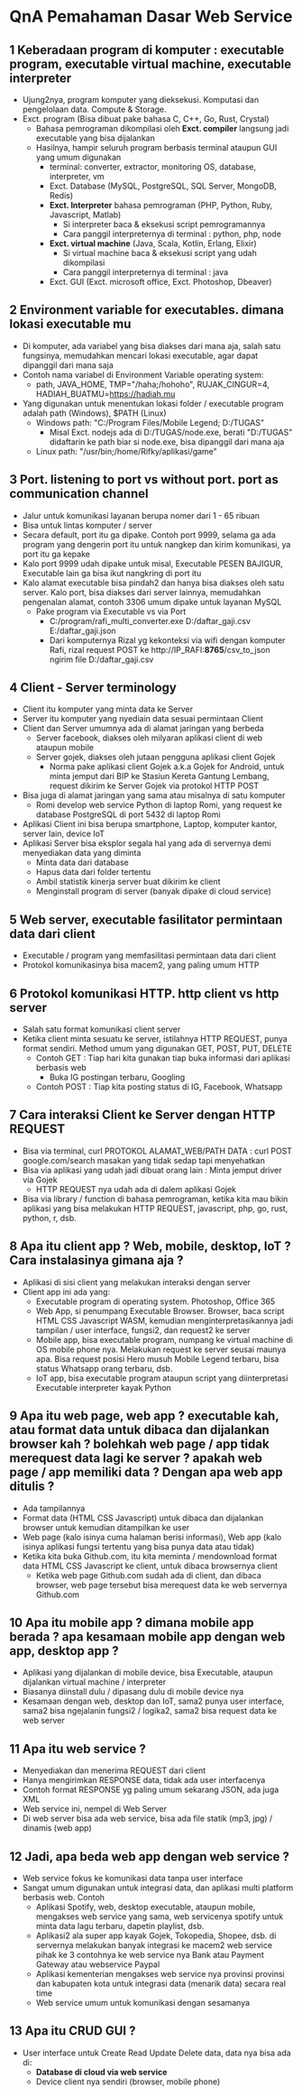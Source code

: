 # QnA Pemahaman Dasar Web Service

## 1 Keberadaan program di komputer : executable program, executable virtual machine, executable interpreter
- Ujung2nya, program komputer yang dieksekusi. Komputasi dan pengelolaan data. Compute & Storage.
- Exct. program (Bisa dibuat pake bahasa C, C++, Go, Rust, Crystal)
  - Bahasa pemrograman dikompilasi oleh **Exct. compiler** langsung jadi executable yang bisa dijalankan
  - Hasilnya, hampir seluruh program berbasis terminal ataupun GUI yang umum digunakan
    - terminal: converter, extractor, monitoring OS, database, interpreter, vm
    - Exct. Database (MySQL, PostgreSQL, SQL Server, MongoDB, Redis)
    - **Exct. Interpreter** bahasa pemrograman (PHP, Python, Ruby, Javascript, Matlab)
      - Si interpreter baca & eksekusi script pemrogramannya
      - Cara panggil interpreternya di terminal : python, php, node
    - **Exct. virtual machine** (Java, Scala, Kotlin, Erlang, Elixir)
      - Si virtual machine baca & eksekusi script yang udah dikompilasi
      - Cara panggil interpreternya di terminal : java
    - Exct. GUI (Exct. microsoft office, Exct. Photoshop, Dbeaver)     

## 2 Environment variable for executables. dimana lokasi executable mu
- Di komputer, ada variabel yang bisa diakses dari mana aja, salah satu fungsinya, memudahkan mencari lokasi executable, agar dapat dipanggil dari mana saja
- Contoh nama variabel di Environment Variable operating system:
  - path, JAVA_HOME, TMP="/haha;/hohoho", RUJAK_CINGUR=4, HADIAH_BUATMU=https://hadiah.mu
- Yang digunakan untuk menentukan lokasi folder / executable program adalah path (Windows), $PATH (Linux)
  - Windows path: "C:/Program Files/Mobile Legend; D:/TUGAS"
    - Misal Exct. nodejs ada di D:/TUGAS/node.exe, berati "D:/TUGAS" didaftarin ke path biar si node.exe, bisa dipanggil dari mana aja
  - Linux path: "/usr/bin;/home/Rifky/aplikasi/game"

## 3 Port. listening to port vs without port. port as communication channel
- Jalur untuk komunikasi layanan berupa nomer dari 1 - 65 ribuan
- Bisa untuk lintas komputer / server
- Secara default, port itu ga dipake. Contoh port 9999, selama ga ada program yang dengerin port itu untuk nangkep dan kirim komunikasi, ya port itu ga kepake
- Kalo port 9999 udah dipake untuk misal, Executable PESEN BAJIGUR, Executable lain ga bisa ikut nangkring di port itu
- Kalo alamat executable bisa pindah2 dan hanya bisa diakses oleh satu server. Kalo port, bisa diakses dari server lainnya, memudahkan pengenalan alamat, contoh 3306 umum dipake untuk layanan MySQL
  - Pake program via Executable vs via Port
    - C:/program/rafi_multi_converter.exe D:/daftar_gaji.csv E:/daftar_gaji.json
    - Dari komputernya Rizal yg kekonteksi via wifi dengan komputer Rafi, rizal request POST ke http://IP_RAFI:**8765**/csv_to_json ngirim file D:/daftar_gaji.csv

## 4 Client - Server terminology
- Client itu komputer yang minta data ke Server
- Server itu komputer yang nyediain data sesuai permintaan Client
- Client dan Server umumnya ada di alamat jaringan yang berbeda
  - Server facebook, diakses oleh milyaran aplikasi client di web ataupun mobile
  - Server gojek, diakses oleh jutaan pengguna aplikasi client Gojek
    - Norma pake aplikasi client Gojek a.k.a Gojek for Android, untuk minta jemput dari BIP ke Stasiun Kereta Gantung Lembang, request dikirim ke Server Gojek via protokol HTTP POST 
- Bisa juga di alamat jaringan yang sama atau misalnya di satu komputer
  - Romi develop web service Python di laptop Romi, yang request ke database PostgreSQL di port 5432 di laptop Romi
- Aplikasi Client ini bisa berupa smartphone, Laptop, komputer kantor, server lain, device IoT
- Aplikasi Server bisa eksplor segala hal yang ada di servernya demi menyediakan data yang diminta
  - Minta data dari database
  - Hapus data dari folder tertentu
  - Ambil statistik kinerja server buat dikirim ke client
  - Menginstall program di server (banyak dipake di cloud service)

## 5 Web server, executable fasilitator permintaan data dari client
- Executable / program yang memfasilitasi permintaan data dari client
- Protokol komunikasinya bisa macem2, yang paling umum HTTP

## 6 Protokol komunikasi HTTP. http client vs http server
- Salah satu format komunikasi client server
- Ketika client minta sesuatu ke server, istilahnya HTTP REQUEST, punya format sendiri.
  Method umum yang digunakan GET, POST, PUT, DELETE
  - Contoh GET : Tiap hari kita gunakan tiap buka informasi dari aplikasi berbasis web
    - Buka IG postingan terbaru, Googling
  - Contoh POST : Tiap kita posting status di IG, Facebook, Whatsapp

## 7 Cara interaksi Client ke Server dengan HTTP REQUEST
- Bisa via terminal, curl PROTOKOL ALAMAT_WEB/PATH DATA : curl POST google.com/search masakan yang tidak sedap tapi menyehatkan
- Bisa via aplikasi yang udah jadi dibuat orang lain : Minta jemput driver via Gojek
  - HTTP REQUEST nya udah ada di dalem aplikasi Gojek
- Bisa via library / function di bahasa pemrograman, ketika kita mau bikin aplikasi yang bisa melakukan HTTP REQUEST, javascript, php, go, rust, python, r, dsb.

## 8 Apa itu client app ? Web, mobile, desktop, IoT ? Cara instalasinya gimana aja ?
- Aplikasi di sisi client yang melakukan interaksi dengan server
- Client app ini ada yang:
  - Executable program di operating system. Photoshop, Office 365
  - Web App, si penumpang Executable Browser. Browser, baca script HTML CSS Javascript WASM, kemudian menginterpretasikannya jadi tampilan / user interface, fungsi2, dan request2 ke server
  - Mobile app, bisa executable program, numpang ke virtual machine di OS mobile phone nya. Melakukan request ke server seusai maunya apa. Bisa request posisi Hero musuh Mobile Legend terbaru, bisa status Whatsapp orang terbaru, dsb.
  - IoT app, bisa executable program ataupun script yang diinterpretasi Executable interpreter kayak Python

## 9 Apa itu web page, web app ? executable kah, atau format data untuk dibaca dan dijalankan browser kah ? bolehkah web page / app tidak merequest data lagi ke server ? apakah web page / app memiliki data ? Dengan apa web app ditulis ?
- Ada tampilannya
- Format data (HTML CSS Javascript) untuk dibaca dan dijalankan browser untuk kemudian ditampilkan ke user
- Web page (kalo isinya cuma halaman berisi informasi), Web app (kalo isinya aplikasi fungsi tertentu yang bisa punya data atau tidak)
- Ketika kita buka Github.com, itu kita meminta / mendownload format data HTML CSS Javascript ke client, untuk dibaca browsernya client
  - Ketika web page Github.com sudah ada di client, dan dibaca browser, web page tersebut bisa merequest data ke web servernya Github.com

## 10 Apa itu mobile app ? dimana mobile app berada ? apa kesamaan mobile app dengan web app, desktop app ?
- Aplikasi yang dijalankan di mobile device, bisa Executable, ataupun dijalankan virtual machine / interpreter
- Biasanya diinstall dulu / dipasang dulu di mobile device nya
- Kesamaan dengan web, desktop dan IoT, sama2 punya user interface, sama2 bisa ngejalanin fungsi2 / logika2, sama2 bisa request data ke web server

## 11 Apa itu web service ? 
- Menyediakan dan menerima REQUEST dari client
- Hanya mengirimkan RESPONSE data, tidak ada user interfacenya
- Contoh format RESPONSE yg paling umum sekarang JSON, ada juga XML
- Web service ini, nempel di Web Server
- Di web server bisa ada web service, bisa ada file statik (mp3, jpg) / dinamis (web app)

## 12 Jadi, apa beda web app dengan web service ?
- Web service fokus ke komunikasi data tanpa user interface
- Sangat umum digunakan untuk integrasi data, dan aplikasi multi platform berbasis web. Contoh
  - Aplikasi Spotify, web, desktop executable, ataupun mobile, mengakses web service yang sama, web servicenya spotify untuk minta data lagu terbaru, dapetin playlist, dsb.
  - Aplikasi2 ala super app kayak Gojek, Tokopedia, Shopee, dsb. di servernya melakukan banyak integrasi ke macem2 web service pihak ke 3 contohnya ke web service nya Bank atau Payment Gateway atau webservice Paypal
  - Aplikasi kementerian mengakses web service nya provinsi provinsi dan kabupaten kota untuk integrasi data (menarik data) secara real time
  - Web service umum untuk komunikasi dengan sesamanya

## 13 Apa itu CRUD GUI ?
- User interface untuk Create Read Update Delete data, data nya bisa ada di:
  - **Database di cloud via web service**
  - Device client nya sendiri (browser, mobile phone)
